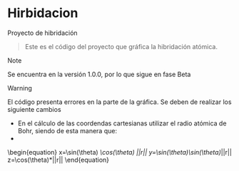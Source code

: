 # Hirbidacion
Proyecto de hibridación
>Este es el código del proyecto que gráfica la hibridación atómica.

>[!NOTE]
>Se encuentra en la versión 1.0.0, por lo que sigue en fase Beta

>[!WARNING]
>El código presenta errores en la parte de la gráfica. Se deben de realizar los siguiente cambios
>
> - En el cálculo de las coordendas cartesianas utilizar el radio atómica de Bohr, siendo de esta manera que:
> - 
>\begin{equation}
>   x=\sin(\theta) *\cos(\theta) *||r||
>   y=\sin(\theta)*\sin(\theta)*||r||
>   z=\cos(\theta)*||r||
>\end{equation}
